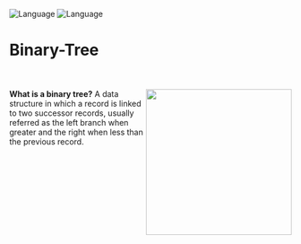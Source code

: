 ![Language](https://img.shields.io/badge/language-C%2B%2B-ff69b4.svg?style=flat-square)
![Language](https://img.shields.io/badge/language-Obj.%20C%2B%2B-6D26F0.svg?style=flat-square)
# Binary-Tree


<br></br>
<strong>What is a binary tree?</strong>
<img align="right" height="260" src="http://www.byte-by-byte.com/wp-content/uploads/2016/03/balanced-binary-tree-graph-2.png">
A data structure in which a record is linked to two successor records, 
usually referred as the left branch when greater and the right when less than the previous record.
<br></br>




                				     

